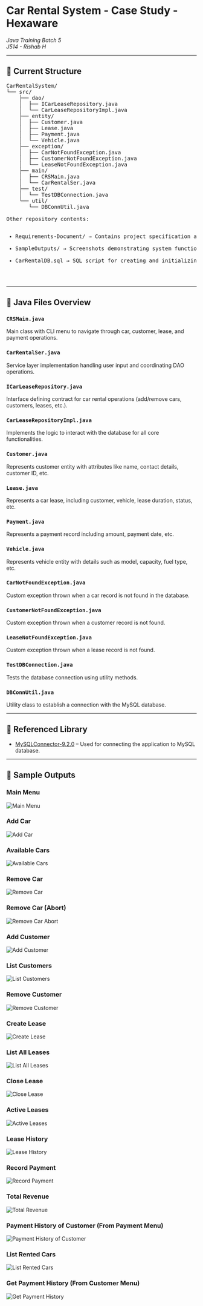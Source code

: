 # Car Rental System - Case Study - Hexaware
<i>Java Training Batch 5<br/>
J514 - Rishab H</i>

---

## 📁 Current Structure
<pre>
CarRentalSystem/
└── src/
&nbsp;&nbsp;&nbsp;&nbsp;├── dao/
&nbsp;&nbsp;&nbsp;&nbsp;│  ├── ICarLeaseRepository.java
&nbsp;&nbsp;&nbsp;&nbsp;│  └── CarLeaseRepositoryImpl.java 
&nbsp;&nbsp;&nbsp;&nbsp;├── entity/
&nbsp;&nbsp;&nbsp;&nbsp;│  ├── Customer.java
&nbsp;&nbsp;&nbsp;&nbsp;│  ├── Lease.java
&nbsp;&nbsp;&nbsp;&nbsp;│  ├── Payment.java
&nbsp;&nbsp;&nbsp;&nbsp;│  └── Vehicle.java
&nbsp;&nbsp;&nbsp;&nbsp;├── exception/
&nbsp;&nbsp;&nbsp;&nbsp;│  ├── CarNotFoundException.java
&nbsp;&nbsp;&nbsp;&nbsp;│  ├── CustomerNotFoundException.java
&nbsp;&nbsp;&nbsp;&nbsp;│  └── LeaseNotFoundException.java 
&nbsp;&nbsp;&nbsp;&nbsp;├── main/
&nbsp;&nbsp;&nbsp;&nbsp;│  ├── CRSMain.java
&nbsp;&nbsp;&nbsp;&nbsp;│  └── CarRentalSer.java
&nbsp;&nbsp;&nbsp;&nbsp;├── test/
&nbsp;&nbsp;&nbsp;&nbsp;│  └── TestDBConnection.java
&nbsp;&nbsp;&nbsp;&nbsp;└── util/
&nbsp;&nbsp;&nbsp;&nbsp;&nbsp;&nbsp;&nbsp;└── DBConnUtil.java

Other repository contents:
<ul>
<li>Requirements-Document/ → Contains project specification and requirement details (Given by Hexaware)</li> 
<li>SampleOutputs/ → Screenshots demonstrating system functionality and CLI outputs</li>
<li>CarRentalDB.sql → SQL script for creating and initializing the database schema</li>
</ul>
</pre>

---

## 📄 Java Files Overview

### `CRSMain.java`
Main class with CLI menu to navigate through car, customer, lease, and payment operations.

### `CarRentalSer.java`
Service layer implementation handling user input and coordinating DAO operations.

### `ICarLeaseRepository.java`
Interface defining contract for car rental operations (add/remove cars, customers, leases, etc.).

### `CarLeaseRepositoryImpl.java`
Implements the logic to interact with the database for all core functionalities.

### `Customer.java`
Represents customer entity with attributes like name, contact details, customer ID, etc.

### `Lease.java`
Represents a car lease, including customer, vehicle, lease duration, status, etc.

### `Payment.java`
Represents a payment record including amount, payment date, etc.

### `Vehicle.java`
Represents vehicle entity with details such as model, capacity, fuel type, etc.

### `CarNotFoundException.java`
Custom exception thrown when a car record is not found in the database.

### `CustomerNotFoundException.java`
Custom exception thrown when a customer record is not found.

### `LeaseNotFoundException.java`
Custom exception thrown when a lease record is not found.

### `TestDBConnection.java`
Tests the database connection using utility methods.

### `DBConnUtil.java`
Utility class to establish a connection with the MySQL database.

---

## 🔗 Referenced Library

- [MySQLConnector-9.2.0](https://dev.mysql.com/downloads/connector/j/?os=26) – Used for connecting the application to MySQL database.

---

## 📸 Sample Outputs

### Main Menu
![Main Menu](SampleOutputs/0-Main-Menu-Output.png)

### Add Car
![Add Car](SampleOutputs/1-1-Add-Car.png)

### Available Cars
![Available Cars](SampleOutputs/1-3-Available-Cars.png)

### Remove Car
![Remove Car](SampleOutputs/1-2-Remove-Car.png)

### Remove Car (Abort)
![Remove Car Abort](SampleOutputs/1-2-Remove-Car-Abort.png)

### Add Customer
![Add Customer](SampleOutputs/2-1-Add-Customer.png)

### List Customers
![List Customers](SampleOutputs/2-3-List-Customers.png)

### Remove Customer
![Remove Customer](SampleOutputs/2-2-Remove-Customer.png)

### Create Lease
![Create Lease](SampleOutputs/3-1-Create-Lease.png)

### List All Leases
![List All Leases](SampleOutputs/3-3-List-All-Leases.png)

### Close Lease
![Close Lease](SampleOutputs/3-2-Close-Lease.png)

### Active Leases
![Active Leases](SampleOutputs/3-4-Active-Leases.png)

### Lease History
![Lease History](SampleOutputs/3-5-Lease-History.png)

### Record Payment
![Record Payment](SampleOutputs/4-1-Record-Payment.png)

### Total Revenue
![Total Revenue](SampleOutputs/4-2-Total-Revenue.png)

### Payment History of Customer (From Payment Menu)
![Payment History of Customer](SampleOutputs/4-3-Payment-History-of-Customer.png)

### List Rented Cars
![List Rented Cars](SampleOutputs/1-4-List-Rented-Cars.png)

### Get Payment History (From Customer Menu)
![Get Payment History](SampleOutputs/2-4-Get-Payment-History.png)
